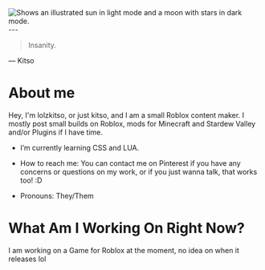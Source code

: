 <picture>
  <source media="(prefers-color-scheme: dark)" srcset="https://user-images.githubusercontent.com/25423296/163456776-7f95b81a-f1ed-45f7-b7ab-8fa810d529fa.png">
  <source media="(prefers-color-scheme: light)" srcset="https://user-images.githubusercontent.com/25423296/163456776-7f95b81a-f1ed-45f7-b7ab-8fa810d529fa.png">
  <img alt="Shows an illustrated sun in light mode and a moon with stars in dark mode." src="https://user-images.githubusercontent.com/25423296/163456779-a8556205-d0a5-45e2-ac17-42d089e3c3f8.png">
</picture>
---

> Insanity.

— Kitso

# About me
Hey, I'm lolzkitso, or just kitso, and I am a small Roblox content maker.
I mostly post small builds on Roblox, mods for Minecraft and Stardew Valley and/or Plugins if I have time.

- I’m currently learning CSS and LUA.
- How to reach me: You can contact me on Pinterest if you have any concerns or questions on my work, or if you just
 wanna talk, that works too! :D

- Pronouns: They/Them

# What Am I Working On Right Now?
I am working on a Game for Roblox at the moment, no idea on when it releases lol
